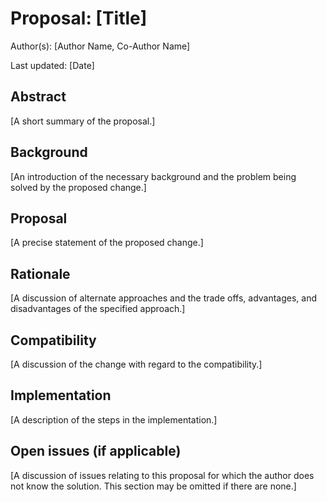 <!-- This is a template for Nenuphar change proposal process, adapted from Go's process. -->
<!-- The rationale to use a markdown file in the repository instead of an issue or some other external process is:
	* This is part of the repository, can be accessed offline from any clone, can easily move to another forge.
	* This can be reviewed as part of a PR/changeset using the same tools as for code review.
	* Easy to find back the discussion/review of any proposal, via the commit history.
	* Ideally, important discussion points should be included in the proposal and/or the git commit message.
	* Avoid using forge-specific tools for critical pieces of information, best if the repository is self-contained.
-->

# Proposal: [Title]

Author(s): [Author Name, Co-Author Name]

Last updated: [Date]

## Abstract

[A short summary of the proposal.]

## Background

[An introduction of the necessary background and the problem being solved by the proposed change.]

## Proposal

[A precise statement of the proposed change.]

## Rationale

[A discussion of alternate approaches and the trade offs, advantages, and disadvantages of the specified approach.]

## Compatibility

[A discussion of the change with regard to the compatibility.]

## Implementation

[A description of the steps in the implementation.]

## Open issues (if applicable)

[A discussion of issues relating to this proposal for which the author does not know the solution. This section may be omitted if there are none.]
